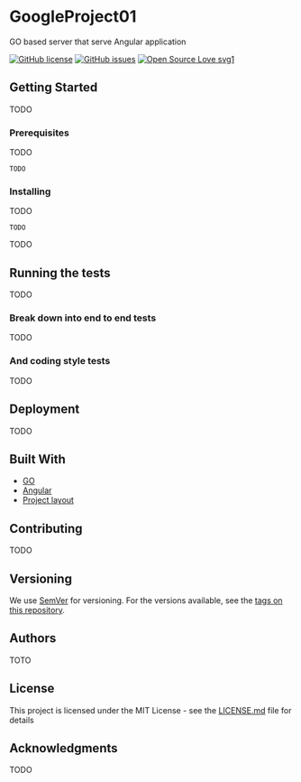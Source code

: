 # GoogleProject01

GO based server that serve Angular application

[![GitHub license](https://img.shields.io/github/license/Naereen/StrapDown.js.svg)](https://github.com/jasper22/google-project-01/blob/master/LICENSE)
[![GitHub issues](https://img.shields.io/github/issues/Naereen/StrapDown.js.svg)](https://github.com/jasper22/google-project-01/issues/)
[![Open Source Love svg1](https://badges.frapsoft.com/os/v1/open-source.svg?v=103)](https://github.com/jasper22/google-project-01/)

## Getting Started

TODO
### Prerequisites

TODO

```
TODO
```

### Installing

TODO

```
TODO
```


TODO

## Running the tests

TODO

### Break down into end to end tests

TODO

### And coding style tests

TODO

## Deployment

TODO

## Built With

* [GO](https://golang.org/)
* [Angular](https://angular.io/)
* [Project layout](https://github.com/golang-standards/project-layout)

## Contributing

TODO

## Versioning

We use [SemVer](http://semver.org/) for versioning. For the versions available, see the [tags on this repository](https://github.com/jasper22/google-project-01/tags). 

## Authors

TOTO

## License

This project is licensed under the MIT License - see the [LICENSE.md](LICENSE.md) file for details

## Acknowledgments

TODO